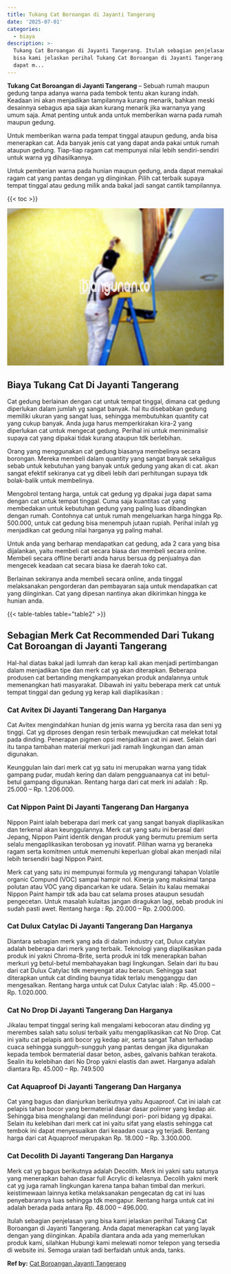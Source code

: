 ```yaml
---
title: Tukang Cat Boroangan di Jayanti Tangerang
date: '2025-07-01'
categories:
  - biaya
description: >-
  Tukang Cat Boroangan di Jayanti Tangerang. Itulah sebagian penjelasan yang
  bisa kami jelaskan perihal Tukang Cat Boroangan di Jayanti Tangerang. Anda
  dapat m...
---
```


**Tukang Cat Boroangan di Jayanti Tangerang** – Sebuah rumah maupun gedung tanpa adanya warna pada tembok tentu akan kurang indah. Keadaan ini akan menjadikan tampilannya kurang menarik, bahkan meski desainnya sebagus apa saja akan kurang menarik jika warnanya yang umum saja. Amat penting untuk anda untuk memberikan warna pada rumah maupun gedung.

Untuk memberikan warna pada tempat tinggal ataupun gedung, anda bisa menerapkan cat. Ada banyak jenis cat yang dapat anda pakai untuk rumah ataupun gedung. Tiap-tiap ragam cat mempunyai nilai lebih sendiri-sendiri untuk warna yg dihasilkannya.

Untuk pemberian warna pada hunian maupun gedung, anda dapat memakai ragam cat yang pantas dengan yg diinginkan. Pilih cat terbaik supaya tempat tinggal atau gedung milik anda bakal jadi sangat cantik tampilannya.

{{< toc >}}

![Tukang Cat Boroangan di Jayanti Tangerang](/images/jasa-cat-murah25.png)

## Biaya Tukang Cat Di Jayanti Tangerang

Cat gedung berlainan dengan cat untuk tempat tinggal, dimana cat gedung diperlukan dalam jumlah yg sangat banyak. hal itu disebabkan gedung memiliki ukuran yang sangat luas, sehingga membutuhkan quantity cat yang cukup banyak. Anda juga harus memperkirakan kira-2 yang diperlukan cat untuk mengecat gedung. Perihal ini untuk meminimalisir supaya cat yang dipakai tidak kurang ataupun tdk berlebihan.

Orang yang menggunakan cat gedung biasanya membelinya secara borongan. Mereka membeli dalam quantity yang sangat banyak sekaligus sebab untuk kebutuhan yang banyak untuk gedung yang akan di cat. akan sangat efektif sekiranya cat yg dibeli lebih dari perhitungan supaya tdk bolak-balik untuk membelinya.

Mengobrol tentang harga, untuk cat gedung yg dipakai juga dapat sama dengan cat untuk tempat tinggal. Cuma saja kuantitas cat yang membedakan untuk kebutuhan gedung yang paling luas dibandingkan dengan rumah. Contohnya cat untuk rumah mengeluarkan harga hingga Rp. 500.000, untuk cat gedung bisa menempuh jutaan rupiah. Perihal inilah yg menjadikan cat gedung nilai harganya yg paling mahal.

Untuk anda yang berharap mendapatkan cat gedung, ada 2 cara yang bisa dijalankan, yaitu membeli cat secara biasa dan membeli secara online. Membeli secara offline berarti anda harus bersua dg penjualnya dan mengecek keadaan cat secara biasa ke daerah toko cat.

Berlainan sekiranya anda membeli secara online, anda tinggal melaksanakan pengorderan dan pembayaran saja untuk mendapatkan cat yang diinginkan. Cat yang dipesan nantinya akan dikirimkan hingga ke hunian anda.

{{< table-tables table="table2" >}}

## Sebagian Merk Cat Recommended Dari Tukang Cat Boroangan di Jayanti Tangerang

Hal-hal diatas bakal jadi lumrah dan kerap kali akan menjadi pertimbangan dalam menjadikan tipe dan merk cat yg akan diterapkan. Beberapa produsen cat bertanding mengkampanyekan produk andalannya untuk memenangkan hati masyarakat. Dibawah ini yaitu beberapa merk cat untuk tempat tinggal dan gedung yg kerap kali diaplikasikan :

### Cat Avitex Di Jayanti Tangerang Dan Harganya

Cat Avitex mengindahkan hunian dg jenis warna yg bercita rasa dan seni yg tinggi. Cat yg diproses dengan resin terbaik mewujudkan cat melekat total pada dinding. Penerapan pigmen opsi menjadikan cat ini awet. Selain dari itu tanpa tambahan material merkuri jadi ramah lingkungan dan aman digunakan.

Keunggulan lain dari merk cat yg satu ini merupakan warna yang tidak gampang pudar, mudah kering dan dalam pengguanaanya cat ini betul-betul gampang digunakan. Rentang harga dari cat merk ini adalah : Rp. 25.000 – Rp. 1.206.000.

### Cat Nippon Paint Di Jayanti Tangerang Dan Harganya

Nippon Paint ialah beberapa dari merk cat yang sangat banyak diaplikasikan dan terkenal akan keunggulannya. Merk cat yang satu ini berasal dari Jepang, Nippon Paint identik dengan produk yang bermutu premium serta selalu mengaplikasikan terobosan yg inovatif. Pilihan warna yg beraneka ragam serta komitmen untuk memenuhi keperluan global akan menjadi nilai lebih tersendiri bagi Nippon Paint.

Merk cat yang satu ini mempunyai formula yg mengurangi tahapan Volatile organic Compund (VOC) sampai hampir nol. Kinerja yang maksimal tanpa polutan atau VOC yang dipancarkan ke udara. Selain itu kalau memakai Nippon Paint hampir tdk ada bau cat selama proses ataupun sesudah pengecetan. Untuk masalah kulaitas jangan diragukan lagi, sebab produk ini sudah pasti awet. Rentang harga : Rp. 20.000 – Rp. 2.000.000.

### Cat Dulux Catylac Di Jayanti Tangerang Dan Harganya

Diantara sebagian merk yang ada di dalam industry cat, Dulux catylax adalah beberapa dari merk yang terbaik. Teknologi yang diaplikasikan pada produk ini yakni Chroma-Brite, serta produk ini tdk menerapkan bahan merkuri yg betul-betul membahayakan bagi lingkungan. Selain dari itu bau dari cat Dulux Catylac tdk menyengat atau beracun. Sehingga saat diterapkan untuk cat dinding baunya tidak terlalu mengganggu dan mengesalkan. Rentang harga untuk cat Dulux Catylac ialah : Rp. 45.000 – Rp. 1.020.000.

### Cat No Drop Di Jayanti Tangerang Dan Harganya

Jikalau tempat tinggal sering kali mengalami kebocoran atau dinding yg merembes salah satu solusi terbaik yaitu mengaplikasikan cat No Drop. Cat ini yaitu cat pelapis anti bocor yg kedap air, serta sangat Tahan terhadap cuaca sehingga sungguh-sungguh yang pantas dengan jika digunakan kepada tembok bermaterial dasar beton, asbes, galvanis bahkan terakota. Sealin itu kelebihan dari No Drop yakni elastis dan awet. Harganya adalah diantara Rp. 45.000 – Rp. 749.500

### Cat Aquaproof Di Jayanti Tangerang Dan Harganya

Cat yang bagus dan dianjurkan berikutnya yaitu Aquaproof. Cat ini ialah cat pelapis tahan bocor yang bermaterial dasar dasar polimer yang kedap air. Sehingga bisa menghalangi dan melindungi pori- pori bidang yg dipakai. Selain itu kelebihan dari merk cat ini yaitu sifat yang elastis sehingga cat tembok ini dapat menyesuaikan dari keaadan cuaca yg terjadi. Bentang harga dari cat Aquaproof merupakan Rp. 18.000 – Rp. 3.300.000.

### Cat Decolith Di Jayanti Tangerang Dan Harganya

Merk cat yg bagus berikutnya adalah Decolith. Merk ini yakni satu satunya yang menerapkan bahan dasar full Acrylic di kelasnya. Decolih yakni merk cat yg juga ramah lingkungan karena tanpa bahan timbal dan merkuri. keistimewaan lainnya ketika melaksanakan pengecatan dg cat ini luas penyebarannya luas sehingga tdk mengapur. Rentang harga untuk cat ini adalah berada pada antara Rp. 48.000 – 496.000.

Itulah sebagian penjelasan yang bisa kami jelaskan perihal Tukang Cat Boroangan di Jayanti Tangerang. Anda dapat menerapkan cat yang layak dengan yang diinginkan. Apabila diantara anda ada yang memerlukan produk kami, silahkan Hubungi kami melewati nomor telepon yang tersedia di website ini. Semoga uraian tadi berfaidah untuk anda, tanks.

**Ref by:** [Cat Boroangan Jayanti Tangerang](https://id.wikipedia.org/wiki/Cat)

